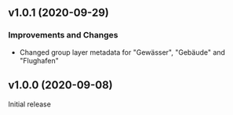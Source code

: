 ## v1.0.1 (2020-09-29)
### Improvements and Changes
* Changed group layer metadata for "Gewässer", "Gebäude" and "Flughafen"

## v1.0.0 (2020-09-08)
Initial release